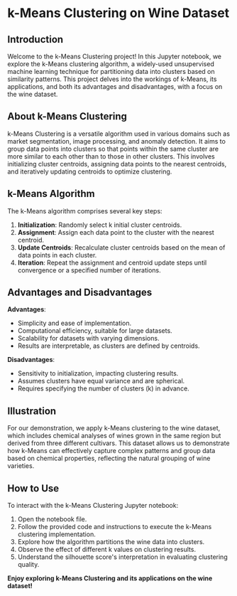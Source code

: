 # k-Means Clustering on Wine Dataset

## Introduction

Welcome to the k-Means Clustering project! In this Jupyter notebook, we explore the k-Means clustering algorithm, a widely-used unsupervised machine learning technique for partitioning data into clusters based on similarity patterns. This project delves into the workings of k-Means, its applications, and both its advantages and disadvantages, with a focus on the wine dataset.

## About k-Means Clustering

k-Means Clustering is a versatile algorithm used in various domains such as market segmentation, image processing, and anomaly detection. It aims to group data points into clusters so that points within the same cluster are more similar to each other than to those in other clusters. This involves initializing cluster centroids, assigning data points to the nearest centroids, and iteratively updating centroids to optimize clustering.

## k-Means Algorithm

The k-Means algorithm comprises several key steps:
1. **Initialization**: Randomly select k initial cluster centroids.
2. **Assignment**: Assign each data point to the cluster with the nearest centroid.
3. **Update Centroids**: Recalculate cluster centroids based on the mean of data points in each cluster.
4. **Iteration**: Repeat the assignment and centroid update steps until convergence or a specified number of iterations.

## Advantages and Disadvantages

**Advantages**:
- Simplicity and ease of implementation.
- Computational efficiency, suitable for large datasets.
- Scalability for datasets with varying dimensions.
- Results are interpretable, as clusters are defined by centroids.

**Disadvantages**:
- Sensitivity to initialization, impacting clustering results.
- Assumes clusters have equal variance and are spherical.
- Requires specifying the number of clusters (k) in advance.

## Illustration

For our demonstration, we apply k-Means clustering to the wine dataset, which includes chemical analyses of wines grown in the same region but derived from three different cultivars. This dataset allows us to demonstrate how k-Means can effectively capture complex patterns and group data based on chemical properties, reflecting the natural grouping of wine varieties.

## How to Use

To interact with the k-Means Clustering Jupyter notebook:
1. Open the notebook file.
2. Follow the provided code and instructions to execute the k-Means clustering implementation.
3. Explore how the algorithm partitions the wine data into clusters.
4. Observe the effect of different k values on clustering results.
5. Understand the silhouette score's interpretation in evaluating clustering quality.

**Enjoy exploring k-Means Clustering and its applications on the wine dataset!**